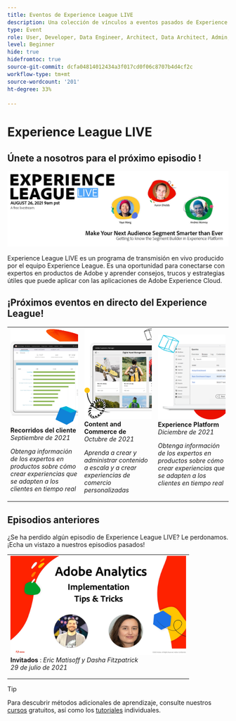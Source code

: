 ```yaml
---
title: Eventos de Experience League LIVE
description: Una colección de vínculos a eventos pasados de Experience League LIVE
type: Event
role: User, Developer, Data Engineer, Architect, Data Architect, Admin, Leader
level: Beginner
hide: true
hidefromtoc: true
source-git-commit: dcfa04814012434a3f017cd0f06c8707b4d4cf2c
workflow-type: tm+mt
source-wordcount: '201'
ht-degree: 33%

---
```



# Experience League LIVE

## Únete a nosotros para el próximo episodio !

<a href="https://www.youtube.com/watch?v=rogVKsTFbWk"><img alt="al hacer clic en se le dirigirá al vestíbulo de YouTube para Experience League Live" src="assets/1440x492.png" /></a>

Experience League LIVE es un programa de transmisión en vivo producido por el equipo Experience League.  Es una oportunidad para conectarse con expertos en productos de Adobe y aprender consejos, trucos y estrategias útiles que puede aplicar con las aplicaciones de Adobe Experience Cloud.


## ¡Próximos eventos en directo del Experience League!

<table>
<tr>
  <td>
      <img alt="Servicios de contenido" src="./assets/journeys.png" />
     <div>
          <strong>Recorridos del cliente</strong>
     </div>
     <div>
          <em>Septiembre de 2021</em>
     </div>
    <p>
    <em>Obtenga información de los expertos en productos sobre cómo crear experiencias que se adapten a los clientes en tiempo real</em>
    <p>
  </td>
  <td>
      <img alt="Servicios de contenido" src="./assets/content.png" />
     <div>
          <strong>Content and Commerce de </strong>
     <div>
          <em>Octubre de 2021</em>
     </div>
     </div>
    <p>
    <em>Aprenda a crear y administrar contenido a escala y a crear experiencias de comercio personalizadas</em>
    <p>
  </td>
  <td>
      <img alt="Servicios de contenido" src="./assets/platform.png" />
     <div>
          <strong>Experience Platform</strong>
     </div>
     <div>
          <em>Diciembre de 2021</em>
     </div>    
    <p>
    <em>Obtenga información de los expertos en productos sobre cómo crear experiencias que se adapten a los clientes en tiempo real</em>
    <p>
  </td>
</tr>
</table>


## Episodios anteriores

¿Se ha perdido algún episodio de Experience League LIVE? Le perdonamos. ¡Echa un vistazo a nuestros episodios pasados!

<table>
<tr>

<td>
    <a href="https://www.youtube.com/watch?v=lxOvLCzEGBI">
      <img height="225" width="400" alt="Experience League ACTIVO" src="assets/exl-live-after2.jpg" />
    </a>
     <div>
          <strong>Invitados</strong> :  <i>Eric Matisoff y Dasha Fitzpatrick</i>
     </div>
     <div>
          <em>29 de julio de 2021</em>
     </div>    
    <p>
    <em></em>
    <p>
  </td>
</tr>
</table>

>[!TIP]
>
>Para descubrir métodos adicionales de aprendizaje, consulte nuestros [cursos](https://experienceleague.adobe.com/#dashboard/learning) gratuitos, así como los [tutoriales](https://experienceleague.adobe.com/docs/home-tutorials.html?lang=es) individuales.
